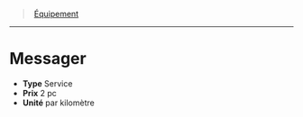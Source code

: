 ﻿---
!Equipment
Type: Service
Price: 2 pc
Unity: par kilomètre
Id: equipment_hd.md#messager
ParentLink: equipment_hd.md#Équipement
Name: Messager
ParentName: Équipement
NameLevel: 1
Attributes: {}
---
> [Équipement](hd_equipment.md)

---

# Messager

- **Type** Service
- **Prix** 2 pc
- **Unité** par kilomètre

